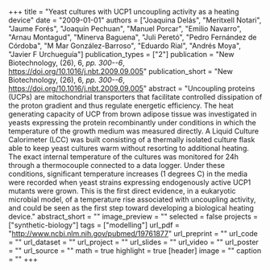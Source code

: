 +++
title = "Yeast cultures with UCP1 uncoupling activity as a heating device"
date = "2009-01-01"
authors = ["Joaquina Delás", "Meritxell Notari", "Jaume Forés", "Joaquín Pechuan", "Manuel Porcar", "Emilio Navarro", "Arnau Montagud", "Minerva Baguena", "Juli Peretó", "Pedro Fernández de Córdoba", "M Mar González-Barroso", "Eduardo Rial", "Andrés Moya", "Javier F Urchueguía"]
publication_types = ["2"]
publication = "New Biotechnology, (26), 6, _pp. 300--6_, https://doi.org/10.1016/j.nbt.2009.09.005"
publication_short = "New Biotechnology, (26), 6, _pp. 300--6_, https://doi.org/10.1016/j.nbt.2009.09.005"
abstract = "Uncoupling proteins (UCPs) are mitochondrial transporters that facilitate controlled dissipation of the proton gradient and thus regulate energetic efficiency. The heat generating capacity of UCP from brown adipose tissue was investigated in yeasts expressing the protein recombinantly under conditions in which the temperature of the growth medium was measured directly. A Liquid Culture Calorimeter (LCC) was built consisting of a thermally isolated culture flask able to keep yeast cultures warm without resorting to additional heating. The exact internal temperature of the cultures was monitored for 24h through a thermocouple connected to a data logger. Under these conditions, significant temperature increases (1 degrees C) in the media were recorded when yeast strains expressing endogenously active UCP1 mutants were grown. This is the first direct evidence, in a eukaryotic microbial model, of a temperature rise associated with uncoupling activity, and could be seen as the first step toward developing a biological heating device."
abstract_short = ""
image_preview = ""
selected = false
projects = ["synthetic-biology"]
tags = ["modelling"]
url_pdf = "http://www.ncbi.nlm.nih.gov/pubmed/19761877"
url_preprint = ""
url_code = ""
url_dataset = ""
url_project = ""
url_slides = ""
url_video = ""
url_poster = ""
url_source = ""
math = true
highlight = true
[header]
image = ""
caption = ""
+++
